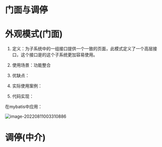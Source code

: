 # 门面与调停



# 外观模式(门面)







1. 定义：为子系统中的一组接口提供一个一致的页面，此模式定义了一个高层接口，这个接口是的这个子系统更加容易使用。

2. 使用场景：功能整合
3. 优缺点：
4. 实际使用案例：
5. 代码实现：



在mybatis中应用：



![image-20220811003310886](C:\Users\10786\AppData\Roaming\Typora\typora-user-images\image-20220811003310886.png)



# 调停(中介)